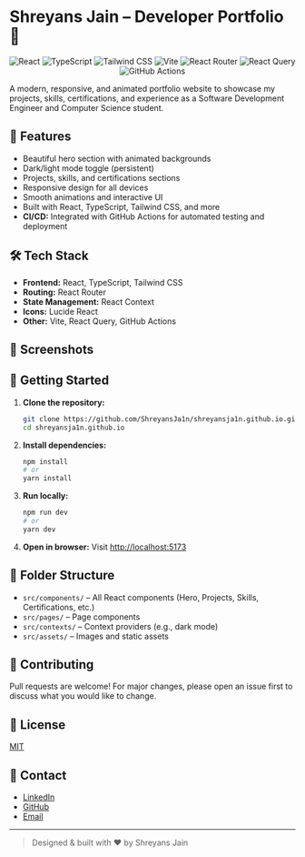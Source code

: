 # Shreyans Jain – Developer Portfolio 🚀

<p align="center">
  <img src="https://img.shields.io/badge/React-20232A?style=for-the-badge&logo=react&logoColor=61DAFB" alt="React"/>
  <img src="https://img.shields.io/badge/TypeScript-3178C6?style=for-the-badge&logo=typescript&logoColor=white" alt="TypeScript"/>
  <img src="https://img.shields.io/badge/Tailwind_CSS-38B2AC?style=for-the-badge&logo=tailwind-css&logoColor=white" alt="Tailwind CSS"/>
  <img src="https://img.shields.io/badge/Vite-646CFF?style=for-the-badge&logo=vite&logoColor=FFD62E" alt="Vite"/>
  <img src="https://img.shields.io/badge/React_Router-CA4245?style=for-the-badge&logo=react-router&logoColor=white" alt="React Router"/>
  <img src="https://img.shields.io/badge/React_Query-FF4154?style=for-the-badge&logo=react-query&logoColor=white" alt="React Query"/>
  <img src="https://img.shields.io/github/actions/workflow/status/ShreyansJa1n/shreyansja1n.github.io/portfolio_workflow.yml?branch=main&label=GitHub%20Actions&logo=github&style=for-the-badge" alt="GitHub Actions"/>
</p>

A modern, responsive, and animated portfolio website to showcase my projects, skills, certifications, and experience as a Software Development Engineer and Computer Science student.

## 🌟 Features
- Beautiful hero section with animated backgrounds
- Dark/light mode toggle (persistent)
- Projects, skills, and certifications sections
- Responsive design for all devices
- Smooth animations and interactive UI
- Built with React, TypeScript, Tailwind CSS, and more
- **CI/CD:** Integrated with GitHub Actions for automated testing and deployment

## 🛠️ Tech Stack
- **Frontend:** React, TypeScript, Tailwind CSS
- **Routing:** React Router
- **State Management:** React Context
- **Icons:** Lucide React
- **Other:** Vite, React Query, GitHub Actions

## 📸 Screenshots
<!-- Add screenshots here if you wish -->

## 🚀 Getting Started

1. **Clone the repository:**
   ```bash
   git clone https://github.com/ShreyansJa1n/shreyansja1n.github.io.git
   cd shreyansja1n.github.io
   ```
2. **Install dependencies:**
   ```bash
   npm install
   # or
   yarn install
   ```
3. **Run locally:**
   ```bash
   npm run dev
   # or
   yarn dev
   ```
4. **Open in browser:**
   Visit [http://localhost:5173](http://localhost:5173)

## 📁 Folder Structure
- `src/components/` – All React components (Hero, Projects, Skills, Certifications, etc.)
- `src/pages/` – Page components
- `src/contexts/` – Context providers (e.g., dark mode)
- `src/assets/` – Images and static assets

## 🤝 Contributing
Pull requests are welcome! For major changes, please open an issue first to discuss what you would like to change.

## 📄 License
[MIT](LICENSE)

## 👋 Contact
- [LinkedIn](https://linkedin.com/in/shrejae)
- [GitHub](https://github.com/ShreyansJa1n)
- [Email](mailto:shreyansjain.work@gmail.com)

---

> Designed & built with ❤️ by Shreyans Jain
